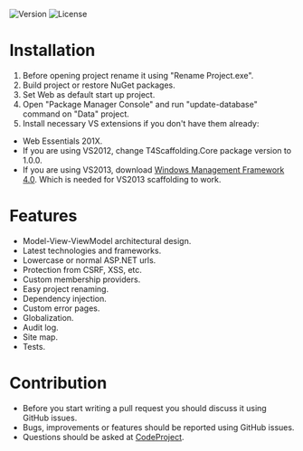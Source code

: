![Version](https://img.shields.io/github/release/NonFactors/MVC.Template.svg?style=plastic)
![License](https://img.shields.io/badge/license-MIT-green.svg?style=plastic)

# Installation
1. Before opening project rename it using "Rename Project.exe".
2. Build project or restore NuGet packages.
3. Set Web as default start up project.
4. Open "Package Manager Console" and run "update-database" command on "Data" project.
5. Install necessary VS extensions if you don't have them already:
  - Web Essentials 201X.
  - If you are using VS2012, change T4Scaffolding.Core package version to 1.0.0.
  - If you are using VS2013, download [Windows Management Framework 4.0](http://www.microsoft.com/en-us/download/details.aspx?id=40855). Which is needed for VS2013 scaffolding to work.

# Features
- Model-View-ViewModel architectural design.
- Latest technologies and frameworks.
- Lowercase or normal ASP.NET urls.
- Protection from CSRF, XSS, etc.
- Custom membership providers.
- Easy project renaming.
- Dependency injection.
- Custom error pages.
- Globalization.
- Audit log.
- Site map.
- Tests.

# Contribution
- Before you start writing a pull request you should discuss it using GitHub issues.
- Bugs, improvements or features should be reported using GitHub issues.
- Questions should be asked at [CodeProject](http://www.codeproject.com/Articles/820836/ASP-NET-MVC-Template-introduction).
